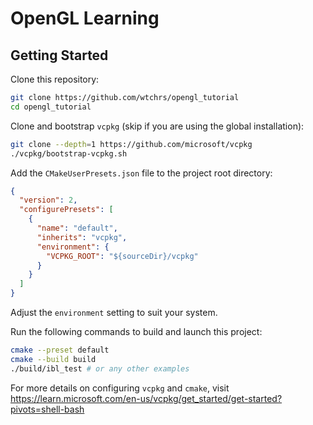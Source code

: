 # OpenGL Learning

## Getting Started

Clone this repository:

```sh
git clone https://github.com/wtchrs/opengl_tutorial
cd opengl_tutorial
```

Clone and bootstrap `vcpkg` (skip if you are using the global installation):

```sh
git clone --depth=1 https://github.com/microsoft/vcpkg
./vcpkg/bootstrap-vcpkg.sh
```

Add the `CMakeUserPresets.json` file to the project root directory:

```json
{
  "version": 2,
  "configurePresets": [
    {
      "name": "default",
      "inherits": "vcpkg",
      "environment": {
        "VCPKG_ROOT": "${sourceDir}/vcpkg"
      }
    }
  ]
}
```

Adjust the `environment` setting to suit your system.

Run the following commands to build and launch this project:

```sh
cmake --preset default
cmake --build build
./build/ibl_test # or any other examples
```

For more details on configuring `vcpkg` and `cmake`, visit https://learn.microsoft.com/en-us/vcpkg/get_started/get-started?pivots=shell-bash

